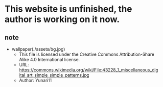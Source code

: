 # This website is unfinished, the author is working on it now.

## note
* wallpaper(./assets/bg.jpg) 
	* This file is licensed under the Creative Commons Attribution-Share Alike 4.0 International license.
	* URL: https://commons.wikimedia.org/wiki/File:43228_1_miscellaneous_digital_art_simple_simple_patterns.jpg
	* Author: Yunari11

